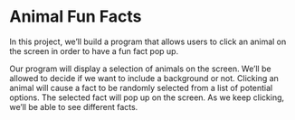 # Animal Fun Facts

In this project, we’ll build a program that allows users to click an animal on the screen in order to have a fun fact pop up.

Our program will display a selection of animals on the screen. We’ll be allowed to decide if we want to include a background or not. Clicking an animal will cause a fact to be randomly selected from a list of potential options. The selected fact will pop up on the screen. As we keep clicking, we’ll be able to see different facts.
